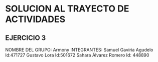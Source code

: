 # SOLUCION AL TRAYECTO DE ACTIVIDADES
## EJERCICIO 3
NOMBRE DEL GRUPO: Armony 
INTEGRANTES: 
Samuel Gaviria Agudelo Id:471727
Gustavo Lora Id:501672
Sahara Álvarez Romero Id: 448890
